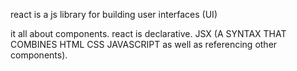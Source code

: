 react is a js library for building user interfaces (UI)

it all about components.
react is declarative. JSX (A SYNTAX THAT COMBINES HTML CSS JAVASCRIPT as well as referencing other components).
 


 <!-- boat rides and hire website  -->